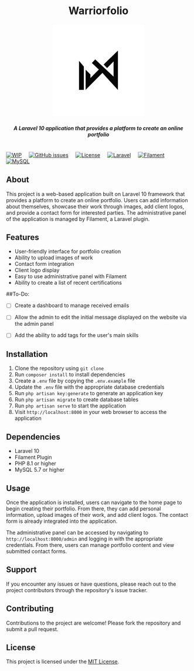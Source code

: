 <h1 align="center">Warriorfolio</h1>

<p align="center">
  <img src="https://raw.githubusercontent.com/mviniciusca/warriorfolio/main/public/img/main-img.png" width="50%" alt="Descrição da imagem">
</p>

<h5 align="center">A Laravel 10 application that provides a platform to create an online portfolio</h5>

<h1 align="center"></h1>

[![WIP](https://img.shields.io/badge/Work%20in%20Progress-yellow)]()&nbsp;&nbsp;&nbsp;&nbsp;
[![GitHub issues](https://img.shields.io/github/issues/mviniciusca/warriorfolio)]()&nbsp;&nbsp;&nbsp;&nbsp;<!-- license badge -->
[![License](https://img.shields.io/badge/license-MIT-blue.svg)](https://opensource.org/licenses/MIT)&nbsp;&nbsp;&nbsp;&nbsp;<!-- laravel badge -->
[![Laravel](https://img.shields.io/badge/Laravel-10-red)]()&nbsp;&nbsp;&nbsp;&nbsp;<!-- filament badge -->
[![Filament](https://img.shields.io/badge/Filament-2.0.0-green)]()&nbsp;&nbsp;&nbsp;&nbsp;<!-- mysql badge -->
[![MySQL](https://img.shields.io/badge/MySQL-5.7-orange)]()&nbsp;&nbsp;&nbsp;&nbsp;<!-- Work In Progress-->


## About 
This project is a web-based application built on Laravel 10 framework that provides a platform to create an online portfolio. Users can add information about themselves, showcase their work through images, add client logos, and provide a contact form for interested parties. The administrative panel of the application is managed by Filament, a Laravel plugin.

## Features

- User-friendly interface for portfolio creation
- Ability to upload images of work
- Contact form integration
- Client logo display
- Easy to use administrative panel with Filament
- Ability to create a list of recent certifications


##To-Do:

- [ ] Create a dashboard to manage received emails
- [ ] Allow the admin to edit the initial message displayed on the website via the admin panel
- [ ] Add the ability to add tags for the user's main skills


## Installation
1. Clone the repository using `git clone`
2. Run `composer install` to install dependencies
3. Create a `.env` file by copying the `.env.example` file
4. Update the `.env` file with the appropriate database credentials
5. Run `php artisan key:generate` to generate an application key
6. Run `php artisan migrate` to create database tables
7. Run `php artisan serve` to start the application
8. Visit `http://localhost:8000` in your web browser to access the application

## Dependencies
- Laravel 10
- Filament Plugin
- PHP 8.1 or higher
- MySQL 5.7 or higher

## Usage
Once the application is installed, users can navigate to the home page to begin creating their portfolio. From there, they can add personal information, upload images of their work, and add client logos. The contact form is already integrated into the application.

The administrative panel can be accessed by navigating to `http://localhost:8000/admin` and logging in with the appropriate credentials. From there, users can manage portfolio content and view submitted contact forms.

## Support
If you encounter any issues or have questions, please reach out to the project contributors through the repository's issue tracker.

## Contributing
Contributions to the project are welcome! Please fork the repository and submit a pull request.

## License
This project is licensed under the [MIT License](https://opensource.org/licenses/MIT).
